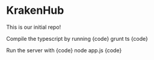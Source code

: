# KrakenHub

This is our initial repo!

Compile the typescript by running {code} grunt ts {code}

Run the server with {code} node app.js {code}
